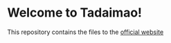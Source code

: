 # Welcome to Tadaimao!

This repository contains the files to the <a href="https://tadaimao.co">official website</a>
